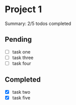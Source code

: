 # Project 1

Summary: 2/5 todos completed

## Pending
- [ ] task one
- [ ] task three
- [ ] task four
## Completed
- [x] task two
- [x] task five